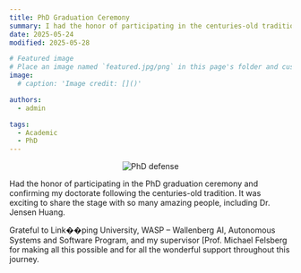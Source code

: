```yaml
---
title: PhD Graduation Ceremony
summary: I had the honor of participating in the centuries-old tradition along with some extraordinary honorable doctors.
date: 2025-05-24
modified: 2025-05-28

# Featured image
# Place an image named `featured.jpg/png` in this page's folder and customize its options here.
image:
  # caption: 'Image credit: []()'

authors:
  - admin

tags:
  - Academic
  - PhD
---
```

<p align="center">
<img src="defense.jpg" alt="PhD defense" style="width:auto; height:auto;" />
</p>

Had the honor of participating in the PhD graduation ceremony and confirming my doctorate following the centuries-old tradition. It was exciting to share the stage with so many amazing people, including Dr. Jensen Huang.

Grateful to Link��ping University, WASP – Wallenberg AI, Autonomous Systems and Software Program, and my supervisor [Prof. Michael Felsberg for making all this possible and for all the wonderful support throughout this journey.